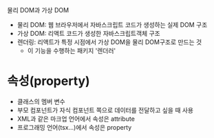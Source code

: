 물리 DOM과 가상 DOM

- 물리 DOM: 웹 브라우저에서 자바스크립트 코드가 생성하는 실제 DOM 구조
- 가상 DOM: 리액트 코드가 생성한 자바스크립트객체 구조
- 렌더링: 리액트가 특정 시점에서 가상 DOM을 물리 DOM구조로 만드는 것
  - 이 기능을 수행하는 패키지 '렌더러'

# 속성(property)

- 클래스의 멤버 변수
- 부모 컴포넌트가 자식 컴포넌트 쪽으로 데이터를 전달하고 싶을 때 사용
- XML과 같은 마크업 언어에서 속성은 attribute
- 프로그래밍 언어(tsx...)에서 속성은 property
